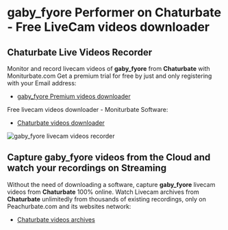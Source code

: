 # gaby_fyore Performer on Chaturbate - Free LiveCam videos downloader

## Chaturbate Live Videos Recorder

Monitor and record livecam videos of **gaby_fyore** from **Chaturbate** with Moniturbate.com
Get a premium trial for free by just and only registering with your Email address:
* [gaby_fyore Premium videos downloader](https://moniturbate.com/request-demo-licence-key.html)

Free livecam videos downloader - Moniturbate Software:
* [Chaturbate videos downloader](https://moniturbate.com/moniturbate-download-software.html)

![gaby_fyore livecam videos recorder](https://peachurnet.com/templates/moniturbate-software.png)


## Capture gaby_fyore videos from the Cloud and watch your recordings on Streaming

Without the need of downloading a software, capture **gaby_fyore** livecam videos from **Chaturbate** 100% online.
Watch Livecam archives from **Chaturbate** unlimitedly from thousands of existing recordings, only on Peachurbate.com and its websites network:
* [Chaturbate videos archives](https://peachurnet.com/)